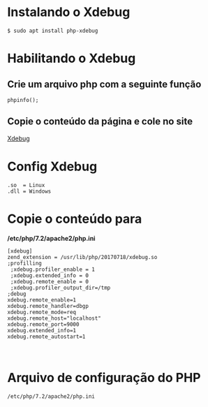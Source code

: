# Instalando o Xdebug
    $ sudo apt install php-xdebug

# Habilitando o Xdebug

## Crie um arquivo php com a seguinte função

    phpinfo();

## Copie o conteúdo da página e cole no site

[Xdebug](https://xdebug.org/wizard.php)

# Config Xdebug

    .so  = Linux
    .dll = Windows

# Copie o conteúdo para
**/etc/php/7.2/apache2/php.ini**
```
[xdebug]
zend_extension = /usr/lib/php/20170718/xdebug.so
;profilling
 ;xdebug.profiler_enable = 1
 ;xdebug.extended_info = 0
 ;xdebug.remote_enable = 0
 ;xdebug.profiler_output_dir=/tmp
;debug
xdebug.remote_enable=1
xdebug.remote_handler=dbgp
xdebug.remote_mode=req
xdebug.remote_host="localhost"
xdebug.remote_port=9000
xdebug.extended_info=1
xdebug.remote_autostart=1
```

&nbsp;

# Arquivo de configuração do PHP
    /etc/php/7.2/apache2/php.ini
